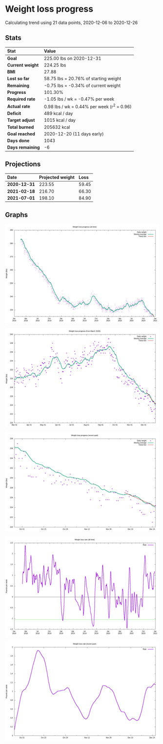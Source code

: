 # Weight loss progress

Calculating trend using 21 data points, 2020-12-06 to 2020-12-26

## Stats

Stat|Value
:-|:-
**Goal**|225.00 lbs on 2020-12-31
**Current weight**|224.25 lbs
**BMI**|27.88
**Lost so far**|58.75 lbs = 20.76% of starting weight
**Remaining**|-0.75 lbs = -0.34% of current  weight
**Progress**|101.30%
**Required rate**|-1.05 lbs / wk = -0.47% per week
**Actual rate**|0.98 lbs / wk = 0.44% per week  (r<sup>2</sup> = 0.96)
**Deficit**|489 kcal / day
**Target adjust**|1015 kcal / day
**Total burned**|205632 kcal
**Goal reached**|2020-12-20 (11 days early)
**Days done**|1043
**Days remaining**|-6

## Projections

Date|Projected weight|Loss
:-|:-|:-
**2020-12-31**|223.55|59.45
**2021-02-18**|216.70|66.30
**2021-07-01**|198.10|84.90

## Graphs

![](weight-graph-alltime.png)

![](weight-graph-covid.png)

![](weight-graph-recent.png)

![](rate-graph-alltime.png)

![](rate-graph-recent.png)
